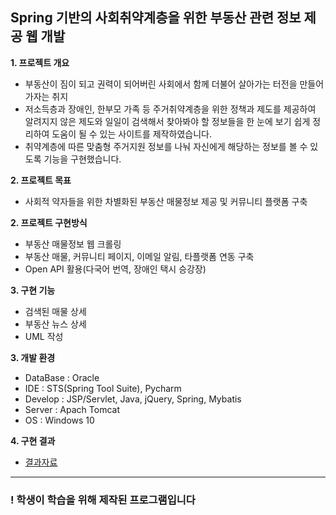 
## Spring 기반의 사회취약계층을 위한 부동산 관련 정보 제공 웹 개발

**1. 프로젝트 개요**
  - 부동산이 짐이 되고 권력이 되어버린 사회에서 함께 더불어 살아가는 터전을 만들어 가자는 취지
  - 저소득층과 장애인, 한부모 가족 등 주거취약계층을 위한 정책과 제도를 제공하여 알려지지 않은 제도와 일일이 검색해서 찾아봐야 할 정보들을 한 눈에 보기 쉽게 정리하여 도움이 될 수 있는 사이트를 제작하였습니다.
  - 취약계층에 따른 맞춤형 주거지원 정보를 나눠 자신에게 해당하는 정보를 볼 수 있도록 기능을 구현했습니다.

**2. 프로젝트 목표**
  - 사회적 약자들을 위한 차별화된 부동산 매물정보 제공 및 커뮤니티 플랫폼 구축

**2. 프로젝트 구현방식**
  - 부동산 매물정보 웹 크롤링
  - 부동산 매물, 커뮤니티 페이지, 이메일 알림, 타플랫폼 연동 구축
  - Open API 활용(다국어 번역, 장애인 택시 승강장)

**3. 구현 기능**
  - 검색된 매물 상세
  - 부동산 뉴스 상세
  - UML 작성

**3. 개발 환경**
  - DataBase : Oracle
  - IDE : STS(Spring Tool Suite), Pycharm
  - Develop : JSP/Servlet, Java, jQuery, Spring, Mybatis
  - Server : Apach Tomcat
  - OS : Windows 10

**4. 구현 결과**<br>

  - [결과자료](assets/README-결과자료.pdf)

<hr>

### ! 학생이 학습을 위해 제작된 프로그램입니다
